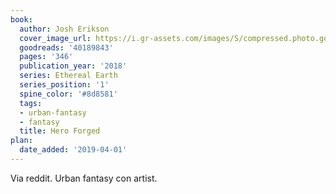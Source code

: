 ```yaml
---
book:
  author: Josh Erikson
  cover_image_url: https://i.gr-assets.com/images/S/compressed.photo.goodreads.com/books/1526944563l/40189843._SX98_.jpg
  goodreads: '40189843'
  pages: '346'
  publication_year: '2018'
  series: Ethereal Earth
  series_position: '1'
  spine_color: '#8d8581'
  tags:
  - urban-fantasy
  - fantasy
  title: Hero Forged
plan:
  date_added: '2019-04-01'
---
```


Via reddit. Urban fantasy con artist.
